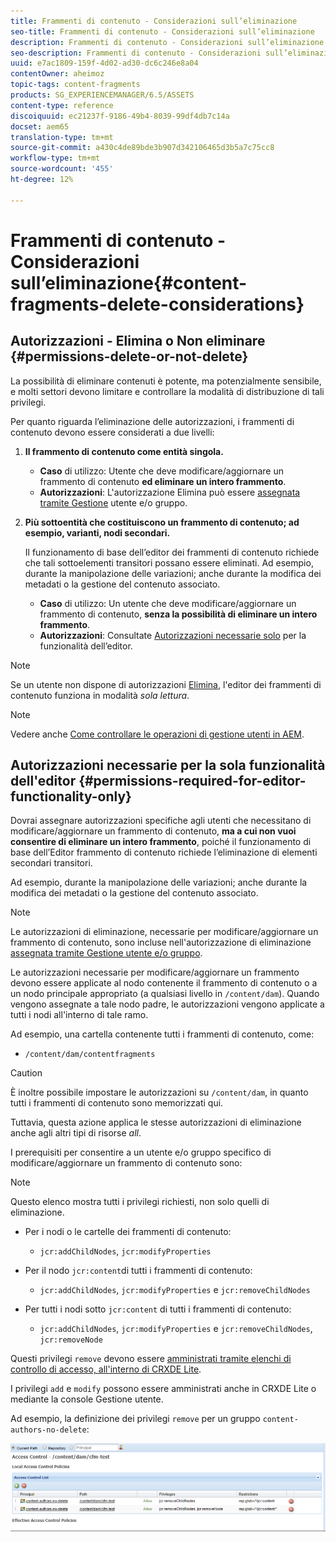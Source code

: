 ```yaml
---
title: Frammenti di contenuto - Considerazioni sull’eliminazione
seo-title: Frammenti di contenuto - Considerazioni sull’eliminazione
description: Frammenti di contenuto - Considerazioni sull’eliminazione
seo-description: Frammenti di contenuto - Considerazioni sull’eliminazione
uuid: e7ac1809-159f-4d02-ad30-dc6c246e8a04
contentOwner: aheimoz
topic-tags: content-fragments
products: SG_EXPERIENCEMANAGER/6.5/ASSETS
content-type: reference
discoiquuid: ec21237f-9186-49b4-8039-99df4db7c14a
docset: aem65
translation-type: tm+mt
source-git-commit: a430c4de89bde3b907d342106465d3b5a7c75cc8
workflow-type: tm+mt
source-wordcount: '455'
ht-degree: 12%

---
```



# Frammenti di contenuto - Considerazioni sull’eliminazione{#content-fragments-delete-considerations}

## Autorizzazioni - Elimina o Non eliminare {#permissions-delete-or-not-delete}

La possibilità di eliminare contenuti è potente, ma potenzialmente sensibile, e molti settori devono limitare e controllare la modalità di distribuzione di tali privilegi.

Per quanto riguarda l’eliminazione delle autorizzazioni, i frammenti di contenuto devono essere considerati a due livelli:

1. **Il frammento di contenuto come entità singola.**

   * **Caso** di utilizzo: Utente che deve modificare/aggiornare un frammento di contenuto  **ed eliminare un intero frammento**.
   * **Autorizzazioni**: L&#39;autorizzazione  [](/help/sites-administering/security.md#actions) Elimina può essere  [assegnata tramite Gestione](/help/sites-administering/security.md#managing-permissions) utente e/o gruppo.

1. **Più sottoentità che costituiscono un frammento di contenuto; ad esempio, varianti, nodi secondari.**

   Il funzionamento di base dell’editor dei frammenti di contenuto richiede che tali sottoelementi transitori possano essere eliminati. Ad esempio, durante la manipolazione delle variazioni; anche durante la modifica dei metadati o la gestione del contenuto associato.

   * **Caso** di utilizzo: Un utente che deve modificare/aggiornare un frammento di contenuto,  **senza la possibilità di eliminare un intero frammento**.
   * **Autorizzazioni**: Consultate  [Autorizzazioni necessarie solo](/help/assets/content-fragments/content-fragments-delete.md#permissions-required-for-editor-functionality-only) per la funzionalità dell’editor.

>[!NOTE]
>
>Se un utente non dispone di autorizzazioni [Elimina](/help/sites-administering/security.md#actions), l&#39;editor dei frammenti di contenuto funziona in modalità *sola lettura*.

>[!NOTE]
>
>Vedere anche [Come controllare le operazioni di gestione utenti in AEM](/help/sites-administering/audit-user-management-operations.md).

## Autorizzazioni necessarie per la sola funzionalità dell&#39;editor {#permissions-required-for-editor-functionality-only}

Dovrai assegnare autorizzazioni specifiche agli utenti che necessitano di modificare/aggiornare un frammento di contenuto, **ma a cui non vuoi consentire di eliminare un intero frammento**, poiché il funzionamento di base dell’Editor frammento di contenuto richiede l’eliminazione di elementi secondari transitori.

Ad esempio, durante la manipolazione delle variazioni; anche durante la modifica dei metadati o la gestione del contenuto associato.

>[!NOTE]
>
>Le autorizzazioni di eliminazione, necessarie per modificare/aggiornare un frammento di contenuto, sono incluse nell&#39;autorizzazione di eliminazione [assegnata tramite Gestione utente e/o gruppo](/help/sites-administering/security.md#managing-permissions).

Le autorizzazioni necessarie per modificare/aggiornare un frammento devono essere applicate al nodo contenente il frammento di contenuto o a un nodo principale appropriato (a qualsiasi livello in `/content/dam`). Quando vengono assegnate a tale nodo padre, le autorizzazioni vengono applicate a tutti i nodi all&#39;interno di tale ramo.

Ad esempio, una cartella contenente tutti i frammenti di contenuto, come:

* `/content/dam/contentfragments`

>[!CAUTION]
>
>È inoltre possibile impostare le autorizzazioni su `/content/dam`, in quanto tutti i frammenti di contenuto sono memorizzati qui.
>
>Tuttavia, questa azione applica le stesse autorizzazioni di eliminazione anche agli altri tipi di risorse *all*.

I prerequisiti per consentire a un utente e/o gruppo specifico di modificare/aggiornare un frammento di contenuto sono:

>[!NOTE]
>
>Questo elenco mostra tutti i privilegi richiesti, non solo quelli di eliminazione.

* Per i nodi o le cartelle dei frammenti di contenuto:

   * `jcr:addChildNodes`, `jcr:modifyProperties`

* Per il nodo `jcr:content`di tutti i frammenti di contenuto:

   * `jcr:addChildNodes`,  `jcr:modifyProperties` e  `jcr:removeChildNodes`

* Per tutti i nodi sotto `jcr:content` di tutti i frammenti di contenuto:

   * `jcr:addChildNodes`,  `jcr:modifyProperties` e  `jcr:removeChildNodes`,  `jcr:removeNode`

Questi privilegi `remove` devono essere [amministrati tramite elenchi di controllo di accesso, all&#39;interno di CRXDE Lite](/help/sites-administering/user-group-ac-admin.md#access-right-management).

I privilegi `add` e `modify` possono essere amministrati anche in CRXDE Lite o mediante la console Gestione utente.

Ad esempio, la definizione dei privilegi `remove` per un gruppo `content-authors-no-delete`:

![cf-delete-03](assets/cf-delete-03.png)

